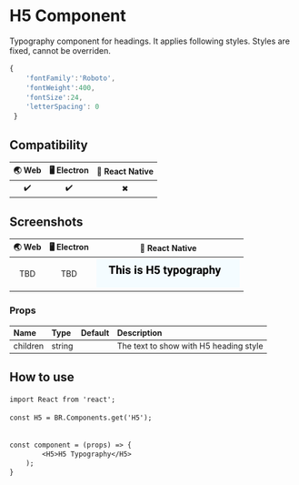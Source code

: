 
# H5 Component

Typography component for headings. It applies following styles. Styles are fixed, cannot be overriden.

```javascript
{
    'fontFamily':'Roboto',
    'fontWeight':400,
    'fontSize':24,
    'letterSpacing': 0
 }
```

## Compatibility

| 🌏 Web | 🖥 Electron | 📱 React Native |
| :----: | :---------: | :-------------: |
|  ✔️      |  ✔️        | ✖              |

## Screenshots

| 🌏 Web | 🖥 Electron | 📱 React Native |
| :---: | :--------: | :------------: |
|   TBD  |    TBD   |  ![mobile image](./screenshots/H5.png)|

### Props

| Name     | Type      | Default | Description                |
| :------- | :-------- | :------ | :------------------------- |
| children | string |         | The text to show with H5 heading style

## How to use

```react
import React from 'react';

const H5 = BR.Components.get('H5');


const component = (props) => {
        <H5>H5 Typography</H5>
    );
}

```